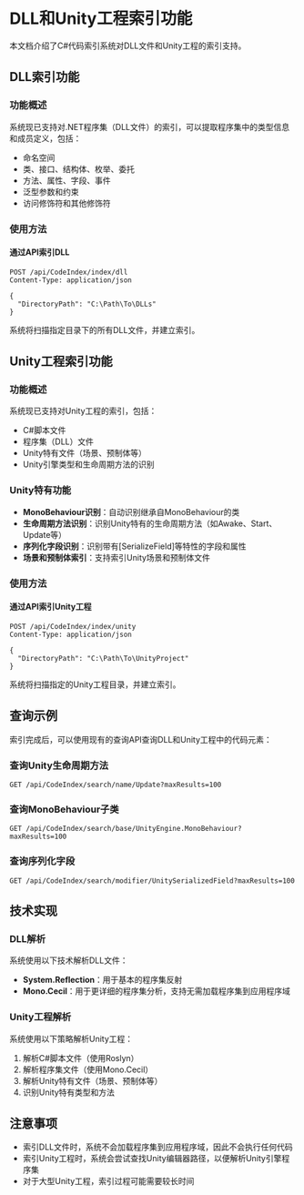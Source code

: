 # DLL和Unity工程索引功能

本文档介绍了C#代码索引系统对DLL文件和Unity工程的索引支持。

## DLL索引功能

### 功能概述

系统现已支持对.NET程序集（DLL文件）的索引，可以提取程序集中的类型信息和成员定义，包括：

- 命名空间
- 类、接口、结构体、枚举、委托
- 方法、属性、字段、事件
- 泛型参数和约束
- 访问修饰符和其他修饰符

### 使用方法

#### 通过API索引DLL

```http
POST /api/CodeIndex/index/dll
Content-Type: application/json

{
  "DirectoryPath": "C:\Path\To\DLLs"
}
```

系统将扫描指定目录下的所有DLL文件，并建立索引。

## Unity工程索引功能

### 功能概述

系统现已支持对Unity工程的索引，包括：

- C#脚本文件
- 程序集（DLL）文件
- Unity特有文件（场景、预制体等）
- Unity引擎类型和生命周期方法的识别

### Unity特有功能

- **MonoBehaviour识别**：自动识别继承自MonoBehaviour的类
- **生命周期方法识别**：识别Unity特有的生命周期方法（如Awake、Start、Update等）
- **序列化字段识别**：识别带有[SerializeField]等特性的字段和属性
- **场景和预制体索引**：支持索引Unity场景和预制体文件

### 使用方法

#### 通过API索引Unity工程

```http
POST /api/CodeIndex/index/unity
Content-Type: application/json

{
  "DirectoryPath": "C:\Path\To\UnityProject"
}
```

系统将扫描指定的Unity工程目录，并建立索引。

## 查询示例

索引完成后，可以使用现有的查询API查询DLL和Unity工程中的代码元素：

### 查询Unity生命周期方法

```http
GET /api/CodeIndex/search/name/Update?maxResults=100
```

### 查询MonoBehaviour子类

```http
GET /api/CodeIndex/search/base/UnityEngine.MonoBehaviour?maxResults=100
```

### 查询序列化字段

```http
GET /api/CodeIndex/search/modifier/UnitySerializedField?maxResults=100
```

## 技术实现

### DLL解析

系统使用以下技术解析DLL文件：

- **System.Reflection**：用于基本的程序集反射
- **Mono.Cecil**：用于更详细的程序集分析，支持无需加载程序集到应用程序域

### Unity工程解析

系统使用以下策略解析Unity工程：

1. 解析C#脚本文件（使用Roslyn）
2. 解析程序集文件（使用Mono.Cecil）
3. 解析Unity特有文件（场景、预制体等）
4. 识别Unity特有类型和方法

## 注意事项

- 索引DLL文件时，系统不会加载程序集到应用程序域，因此不会执行任何代码
- 索引Unity工程时，系统会尝试查找Unity编辑器路径，以便解析Unity引擎程序集
- 对于大型Unity工程，索引过程可能需要较长时间